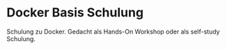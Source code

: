 # Docker Basis Schulung
Schulung zu Docker. Gedacht als Hands-On Workshop oder als self-study Schulung.
